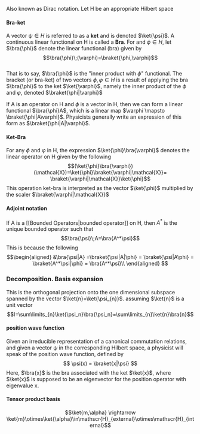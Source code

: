 Also known as Dirac notation. Let H be an appropriate Hilbert space
#### Bra-ket
A vector $\psi\in H$ is referred to as a **ket**  and is denoted $\ket{\psi}$. A continuous linear functional on H is called a **Bra**. For and $\phi\in H$, let $\bra{\phi}$ denote the linear functional (bra) given by
$$\bra{\phi}\;(\varphi)=\braket{\phi,\varphi}$$  
That is to say, $\bra{\phi}$ is the "inner product with $\phi$" functional. The bracket (or bra-ket) of two vectors $\phi, \varphi \in H$ is a result of applying the bra $\bra{\phi}$ to the ket $\ket{\varphi}$, namely the inner product of the $\phi$ and $\varphi$, denoted $\braket{\phi|\varphi}$ 

If A is an operator on H and $\phi$ is a vector in H, then we can form a linear functional $\bra{\phi}A$, which is a linear map $\varphi \mapsto \braket{\phi|A\varphi}$. Physicists generally write an expression of this form as $\braket{\phi|A|\varphi}$. 

#### Ket-Bra
For any $\phi$ and $\varphi$ in H, the expression $\ket{\phi}\bra{\varphi}$ denotes the linear operator on H given by the following
$$(\ket{\phi}\bra{\varphi})(\mathcal{X})=\ket{\phi}\braket{\varphi|\mathcal{X}}= \braket{\varphi|\mathcal{X}}\ket{\phi}$$
This operation ket-bra is interpreted as the vector $\ket{\phi}$ multiplied by the  scaler $\braket{\varphi|\mathcal{X}}$ 

#### Adjoint notation
If A is a [[Bounded Operators|bounded operator]]  on H, then $A^*$ is the unique bounded operator such that 
$$\bra{\psi}\;A=\bra{A^*\psi}$$
This is because the following
$$\begin{aligned}
&\bra{\psi|A}
=\braket{\psi|A|\phi}
= \braket{\psi|A\phi}
= \braket{A^*\psi|\phi}
= \bra{A^*\psi}\\
\end{aligned}
$$

### Decomposition. Basis expansion
This is the orthogonal projection onto the one dimensional subspace spanned by the vector $\ket{n}=\ket{\psi_{n}}$. assuming $\ket{n}$ is a unit vector
$$I=\sum\limits_{n}\ket{\psi_n}\bra{\psi_n}=\sum\limits_{n}\ket{n}\bra{n}$$
#### position wave function
Given an irreducible representation of a canonical commutation relations, and given a vector $\psi$ in the corresponding Hilbert space, a physicist will speak of the position wave function, defined by
$$
\psi(x) = \braket{x|\psi}
$$
Here, $\bra{x}$ is the bra associated with the ket $\ket{x}$, where $\ket{x}$ is supposed to be an eigenvector for the position operator with eigenvalue x.

#### Tensor product basis 
$$\ket{m,\alpha} \rightarrow \ket{m}\otimes\ket{\alpha}\in\mathscr{H}_{external}\otimes\mathscr{H}_{internal}$$ 